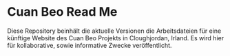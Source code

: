 # Cuan Beo Read Me 
Diese Repository beinhält die aktuelle Versionen die Arbeitsdateien für eine künftige Website des Cuan Beo Projekts in Cloughjordan, Irland. Es wird hier für kollaborative, sowie informative Zwecke veröffentlicht.